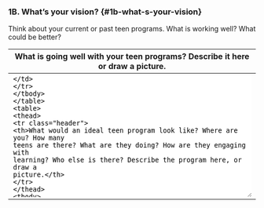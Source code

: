 ### 1B. What’s your vision? {#1b-what-s-your-vision}

Think about your current or past teen programs. What is working well? What could be better?

| What is going well with your teen programs? Describe it here or draw a picture. |
| --- |
| <textarea style="width: 100%; height: 250px; border: none;"/>|

| What would an ideal teen program look like? Where are you? How many teens are there? What are they doing? How are they engaging with learning? Who else is there? Describe the program here, or draw a picture. |
| --- |
| <textarea style="width: 100%; height: 250px; border: none;"/>|



| What is different between what your programs are like now, and what you’d like them to be? |
| --- |
| <textarea style="width: 100%; height: 250px; border: none;"/>|



